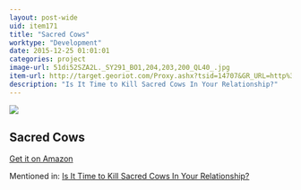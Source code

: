 ```yaml
---
layout: post-wide
uid: item171
title: "Sacred Cows"
worktype: "Development"
date: 2015-12-25 01:01:01
categories: project
image-url: 51di52SZA2L._SY291_BO1,204,203,200_QL40_.jpg
item-url: http://target.georiot.com/Proxy.ashx?tsid=14707&GR_URL=http%3A%2F%2Fwww.amazon.com%2FSacred-Cows-Truth-Divorce-Marriage%2Fdp%2F1626813612%2F
description: "Is It Time to Kill Sacred Cows In Your Relationship?"
---
```

<a href="http://target.georiot.com/Proxy.ashx?tsid=14707&GR_URL=http%3A%2F%2Fwww.amazon.com%2FSacred-Cows-Truth-Divorce-Marriage%2Fdp%2F1626813612%2F" target="blank"><img src="../../../../img/thumbs/51di52SZA2L._SY291_BO1,204,203,200_QL40_.jpg" class="prod-img"></a>
<h2>Sacred Cows</h2>
<p><a href="http://target.georiot.com/Proxy.ashx?tsid=14707&GR_URL=http%3A%2F%2Fwww.amazon.com%2FSacred-Cows-Truth-Divorce-Marriage%2Fdp%2F1626813612%2F" target="blank">Get it on Amazon</a><p>
<p>Mentioned in: <a href="http://fourhourworkweek.com/2015/05/20/google-x/" target="blank">Is It Time to Kill Sacred Cows In Your Relationship?</a></p>
